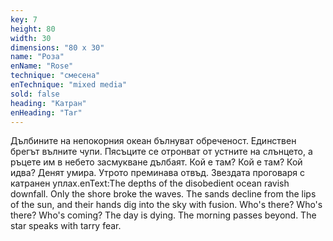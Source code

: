 ```yaml
---
key: 7
height: 80
width: 30
dimensions: "80 x 30"
name: "Роза"
enName: "Rose"
technique: "смесена"
enTechnique: "mixed media"
sold: false
heading: "Катран"
enHeading: "Tar"
---
```

Дълбините на непокорния океан бълнуват oбреченост.  Единствен брегът вълните чупи. Пясъците се отронват от устните на слънцето, а ръцете им в небето засмукване дълбаят. Кой е там? Кой е там? Кой идва? Денят умира. Утрото преминава отвъд. Звездата проговаря с катранен уплах.enText:The depths of the disobedient ocean ravish downfall. Only the shore broke the waves. The sands decline from the lips of the sun, and their hands dig into the sky with fusion. Who's there? Who's there? Who's coming? The day is dying. The morning passes beyond. The star speaks with tarry fear.